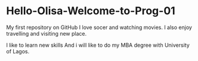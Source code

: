 # Hello-Olisa-Welcome-to-Prog-01
My first repository on GitHub
I love socer and watching movies.
I also enjoy travelling and visiting new place.

I like to learn new skills
And i will like to do my MBA degree with University of Lagos.
